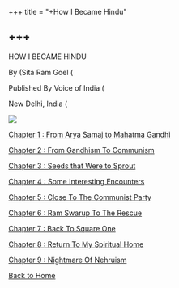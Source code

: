 +++
title = "+How I Became Hindu"

+++
------------------------------------------------------------------------

  
  

HOW I BECAME HINDU

  

By (Sita Ram Goel (  

Published By Voice of India (  

New Delhi, India (  
  

  
  

![](http://www.voi.org/books/hibh/hibh.jpg)

[Chapter 1 : From Arya Samaj to Mahatma Gandhi](ch1.htm)

[Chapter 2 : From Gandhism To Communism](ch2.htm)

[Chapter 3 : Seeds that Were to Sprout](ch3.htm)

[Chapter 4 : Some Interesting Encounters](ch4.htm)

[Chapter 5 : Close To The Communist Party](ch5.htm)

[Chapter 6 : Ram Swarup To The Rescue](ch6.htm)

[Chapter 7 : Back To Square One](ch7.htm)

[Chapter 8 : Return To My Spiritual Home](ch8.htm)

[Chapter 9 : Nightmare Of Nehruism](ch9.htm)

  

[Back to Home](http://voiceofdharma.org/books)  
